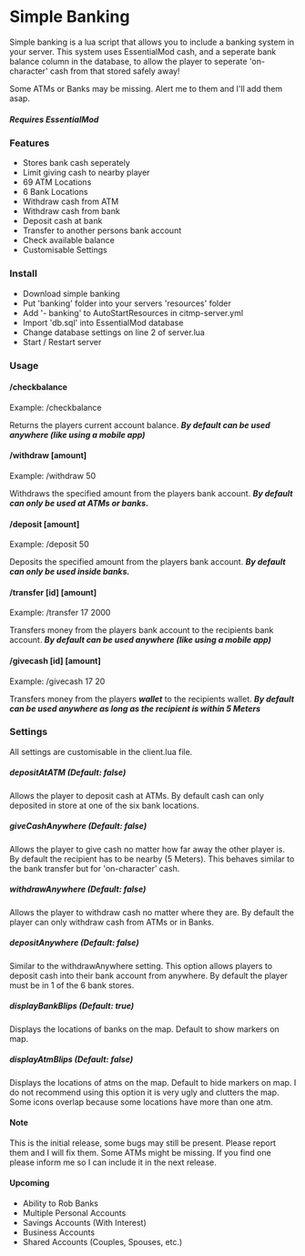 # Simple Banking

Simple banking is a lua script that allows you to include a banking system in your server. This system uses
EssentialMod cash, and a seperate bank balance column in the database, to allow the player to seperate 'on-character'
cash from that stored safely away!

Some ATMs or Banks may be missing. Alert me to them and I'll add them asap.

##### Requires EssentialMod

### Features
  - Stores bank cash seperately
  - Limit giving cash to nearby player
  - 69 ATM Locations
  - 6 Bank Locations
  - Withdraw cash from ATM
  - Withdraw cash from bank
  - Deposit cash at bank
  - Transfer to another persons bank account
  - Check available balance
  - Customisable Settings


### Install
  - Download simple banking
  - Put 'banking' folder into your servers 'resources' folder
  - Add '- banking' to AutoStartResources in citmp-server.yml
  - Import 'db.sql' into EssentialMod database
  - Change database settings on line 2 of server.lua
  - Start / Restart server

### Usage
#### /checkbalance
Example: /checkbalance


Returns the players current account balance. ***By default can be used anywhere (like using a mobile app)***

#### /withdraw [amount]
Example: /withdraw 50


Withdraws the specified amount from the players bank account. ***By default can only be used at ATMs or
banks.***
#### /deposit [amount]
Example: /deposit 50


Deposits the specified amount from the players bank account. ***By default can only be used inside banks.***
#### /transfer [id] [amount]
Example: /transfer 17 2000


Transfers money from the players bank account to the recipients bank account. ***By default can be used anywhere
(like using a mobile app)***
#### /givecash [id] [amount]
Example: /givecash 17 20


Transfers money from the players ***wallet*** to the recipients wallet. ***By default can be used anywhere
as long as the recipient is within 5 Meters***

### Settings
All settings are customisable in the client.lua file.
##### depositAtATM (Default: false)
Allows the player to deposit cash at ATMs. By default cash can only deposited in store at one of
the six bank locations.
##### giveCashAnywhere (Default: false)
Allows the player to give cash no matter how far away the other player is. By default the recipient
has to be nearby (5 Meters). This behaves similar to the bank transfer but for 'on-character' cash.
##### withdrawAnywhere (Default: false)
Allows the player to withdraw cash no matter where they are. By default the player can only withdraw
cash from ATMs or in Banks.
##### depositAnywhere (Default: false)
Similar to the withdrawAnywhere setting. This option allows players to deposit cash into their bank
account from anywhere. By default the player must be in 1 of the 6 bank stores.
##### displayBankBlips (Default: true)
Displays the locations of banks on the map. Default to show markers on map.
##### displayAtmBlips (Default: false)
Displays the locations of atms on the map. Default to hide markers on map. I do not recommend using this
option it is very ugly and clutters the map. Some icons overlap because some locations have more than one atm.

#### Note
This is the initial release, some bugs may still be present. Please report them and I will fix them.
Some ATMs might be missing. If you find one please inform me so I can include it in the next release.


#### Upcoming
  - Ability to Rob Banks
  - Multiple Personal Accounts
  - Savings Accounts (With Interest)
  - Business Accounts
  - Shared Accounts (Couples, Spouses, etc.)
